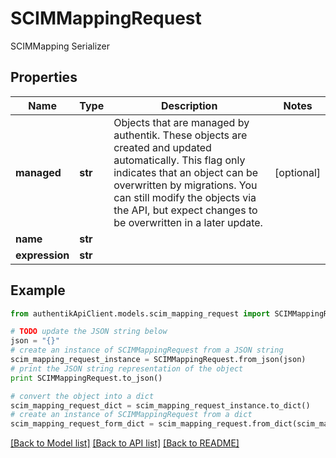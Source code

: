 # SCIMMappingRequest

SCIMMapping Serializer

## Properties
Name | Type | Description | Notes
------------ | ------------- | ------------- | -------------
**managed** | **str** | Objects that are managed by authentik. These objects are created and updated automatically. This flag only indicates that an object can be overwritten by migrations. You can still modify the objects via the API, but expect changes to be overwritten in a later update. | [optional] 
**name** | **str** |  | 
**expression** | **str** |  | 

## Example

```python
from authentikApiClient.models.scim_mapping_request import SCIMMappingRequest

# TODO update the JSON string below
json = "{}"
# create an instance of SCIMMappingRequest from a JSON string
scim_mapping_request_instance = SCIMMappingRequest.from_json(json)
# print the JSON string representation of the object
print SCIMMappingRequest.to_json()

# convert the object into a dict
scim_mapping_request_dict = scim_mapping_request_instance.to_dict()
# create an instance of SCIMMappingRequest from a dict
scim_mapping_request_form_dict = scim_mapping_request.from_dict(scim_mapping_request_dict)
```
[[Back to Model list]](../README.md#documentation-for-models) [[Back to API list]](../README.md#documentation-for-api-endpoints) [[Back to README]](../README.md)


